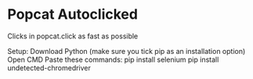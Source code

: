 # Popcat Autoclicked
Clicks in popcat.click as fast as possible

Setup:
Download Python (make sure you tick pip as an installation option)
Open CMD
Paste these commands:
pip install selenium
pip install undetected-chromedriver
